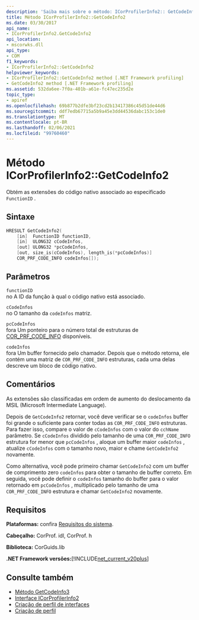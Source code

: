 ```yaml
---
description: 'Saiba mais sobre o método: ICorProfilerInfo2:: GetCodeInfo2'
title: Método ICorProfilerInfo2::GetCodeInfo2
ms.date: 03/30/2017
api_name:
- ICorProfilerInfo2.GetCodeInfo2
api_location:
- mscorwks.dll
api_type:
- COM
f1_keywords:
- ICorProfilerInfo2::GetCodeInfo2
helpviewer_keywords:
- ICorProfilerInfo2::GetCodeInfo2 method [.NET Framework profiling]
- GetCodeInfo2 method [.NET Framework profiling]
ms.assetid: 532da6ee-7f0a-401b-a61e-fc47ec235d2e
topic_type:
- apiref
ms.openlocfilehash: 69b877b2dfe3bf23cd2b13417386c45d51de44d6
ms.sourcegitcommit: ddf7edb67715a5b9a45e3dd44536dabc153c1de0
ms.translationtype: MT
ms.contentlocale: pt-BR
ms.lasthandoff: 02/06/2021
ms.locfileid: "99760460"
---
```

# <a name="icorprofilerinfo2getcodeinfo2-method"></a>Método ICorProfilerInfo2::GetCodeInfo2

Obtém as extensões do código nativo associado ao especificado `FunctionID` .  
  
## <a name="syntax"></a>Sintaxe  
  
```cpp  
HRESULT GetCodeInfo2(  
    [in]  FunctionID functionID,  
    [in]  ULONG32 cCodeInfos,  
    [out] ULONG32 *pcCodeInfos,  
    [out, size_is(cCodeInfos), length_is(*pcCodeInfos)]  
    COR_PRF_CODE_INFO codeInfos[]);  
```  
  
## <a name="parameters"></a>Parâmetros  

 `functionID`  
 no A ID da função à qual o código nativo está associado.  
  
 `cCodeInfos`  
 no O tamanho da `codeInfos` matriz.  
  
 `pcCodeInfos`  
 fora Um ponteiro para o número total de estruturas de [COR_PRF_CODE_INFO](cor-prf-code-info-structure.md) disponíveis.  
  
 `codeInfos`  
 fora Um buffer fornecido pelo chamador. Depois que o método retorna, ele contém uma matriz de `COR_PRF_CODE_INFO` estruturas, cada uma delas descreve um bloco de código nativo.  
  
## <a name="remarks"></a>Comentários  

 As extensões são classificadas em ordem de aumento do deslocamento da MSIL (Microsoft Intermediate Language).  
  
 Depois de `GetCodeInfo2` retornar, você deve verificar se o `codeInfos` buffer foi grande o suficiente para conter todas as `COR_PRF_CODE_INFO` estruturas. Para fazer isso, compare o valor de `cCodeInfos` com o valor do `cchName` parâmetro. Se `cCodeInfos` dividido pelo tamanho de uma `COR_PRF_CODE_INFO` estrutura for menor que `pcCodeInfos` , aloque um buffer maior `codeInfos` , atualize `cCodeInfos` com o tamanho novo, maior e chame `GetCodeInfo2` novamente.  
  
 Como alternativa, você pode primeiro chamar `GetCodeInfo2` com um buffer de comprimento zero `codeInfos` para obter o tamanho de buffer correto. Em seguida, você pode definir o `codeInfos` tamanho do buffer para o valor retornado em `pcCodeInfos` , multiplicado pelo tamanho de uma `COR_PRF_CODE_INFO` estrutura e chamar `GetCodeInfo2` novamente.  
  
## <a name="requirements"></a>Requisitos  

 **Plataformas:** confira [Requisitos do sistema](../../get-started/system-requirements.md).  
  
 **Cabeçalho:** CorProf. idl, CorProf. h  
  
 **Biblioteca:** CorGuids.lib  
  
 **.NET Framework versões:**[!INCLUDE[net_current_v20plus](../../../../includes/net-current-v20plus-md.md)]  
  
## <a name="see-also"></a>Consulte também

- [Método GetCodeInfo3](icorprofilerinfo4-getcodeinfo3-method.md)
- [Interface ICorProfilerInfo2](icorprofilerinfo2-interface.md)
- [Criação de perfil de interfaces](profiling-interfaces.md)
- [Criação de perfil](index.md)
